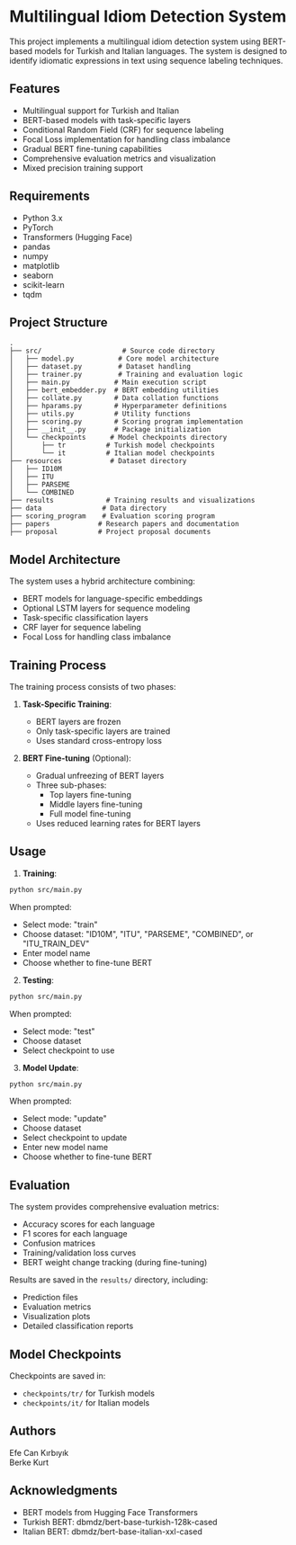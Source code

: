 # Multilingual Idiom Detection System

This project implements a multilingual idiom detection system using BERT-based models for Turkish and Italian languages. The system is designed to identify idiomatic expressions in text using sequence labeling techniques.

## Features

- Multilingual support for Turkish and Italian
- BERT-based models with task-specific layers
- Conditional Random Field (CRF) for sequence labeling
- Focal Loss implementation for handling class imbalance
- Gradual BERT fine-tuning capabilities
- Comprehensive evaluation metrics and visualization
- Mixed precision training support

## Requirements

- Python 3.x
- PyTorch
- Transformers (Hugging Face)
- pandas
- numpy
- matplotlib
- seaborn
- scikit-learn
- tqdm

## Project Structure

```
.
├── src/                    # Source code directory
│   ├── model.py           # Core model architecture
│   ├── dataset.py         # Dataset handling
│   ├── trainer.py         # Training and evaluation logic
│   ├── main.py           # Main execution script
│   ├── bert_embedder.py  # BERT embedding utilities
│   ├── collate.py        # Data collation functions
│   ├── hparams.py        # Hyperparameter definitions
│   ├── utils.py          # Utility functions
│   ├── scoring.py        # Scoring program implementation
│   ├── __init__.py       # Package initialization
│   └── checkpoints      # Model checkpoints directory
│       ├── tr          # Turkish model checkpoints
│       └── it          # Italian model checkpoints
├── resources            # Dataset directory
│   ├── ID10M
│   ├── ITU
│   ├── PARSEME
│   └── COMBINED
├── results             # Training results and visualizations
├── data               # Data directory
├── scoring_program    # Evaluation scoring program
├── papers            # Research papers and documentation
├── proposal          # Project proposal documents
```

## Model Architecture

The system uses a hybrid architecture combining:
- BERT models for language-specific embeddings
- Optional LSTM layers for sequence modeling
- Task-specific classification layers
- CRF layer for sequence labeling
- Focal Loss for handling class imbalance

## Training Process

The training process consists of two phases:

1. **Task-Specific Training**:
   - BERT layers are frozen
   - Only task-specific layers are trained
   - Uses standard cross-entropy loss

2. **BERT Fine-tuning** (Optional):
   - Gradual unfreezing of BERT layers
   - Three sub-phases:
     - Top layers fine-tuning
     - Middle layers fine-tuning
     - Full model fine-tuning
   - Uses reduced learning rates for BERT layers

## Usage

1. **Training**:
```bash
python src/main.py
```
When prompted:
- Select mode: "train"
- Choose dataset: "ID10M", "ITU", "PARSEME", "COMBINED", or "ITU_TRAIN_DEV"
- Enter model name
- Choose whether to fine-tune BERT

2. **Testing**:
```bash
python src/main.py
```
When prompted:
- Select mode: "test"
- Choose dataset
- Select checkpoint to use

3. **Model Update**:
```bash
python src/main.py
```
When prompted:
- Select mode: "update"
- Choose dataset
- Select checkpoint to update
- Enter new model name
- Choose whether to fine-tune BERT

## Evaluation

The system provides comprehensive evaluation metrics:
- Accuracy scores for each language
- F1 scores for each language
- Confusion matrices
- Training/validation loss curves
- BERT weight change tracking (during fine-tuning)

Results are saved in the `results/` directory, including:
- Prediction files
- Evaluation metrics
- Visualization plots
- Detailed classification reports

## Model Checkpoints

Checkpoints are saved in:
- `checkpoints/tr/` for Turkish models
- `checkpoints/it/` for Italian models

## Authors

Efe Can Kırbıyık \
Berke Kurt

## Acknowledgments

- BERT models from Hugging Face Transformers
- Turkish BERT: dbmdz/bert-base-turkish-128k-cased
- Italian BERT: dbmdz/bert-base-italian-xxl-cased 
